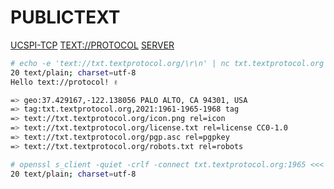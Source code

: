 # PUBLICTEXT
[UCSPI-TCP](http://cr.yp.to/ucspi-tcp.html "UNIX Client-Server Program Interface for TCP") [TEXT://PROTOCOL](https://textprotocol.org "TEXT://PROTOCOL") [SERVER](http://cr.yp.to/ucspi-tcp/tcpserver.html "TCPSERVER")

```bash
# echo -e 'text://txt.textprotocol.org/\r\n' | nc txt.textprotocol.org 1961
20 text/plain; charset=utf-8
Hello text://protocol! ✌︎

=> geo:37.429167,-122.138056 PALO ALTO, CA 94301, USA
=> tag:txt.textprotocol.org,2021:1961-1965-1968 tag
=> text://txt.textprotocol.org/icon.png rel=icon
=> text://txt.textprotocol.org/license.txt rel=license CC0-1.0
=> text://txt.textprotocol.org/pgp.asc rel=pgpkey
=> text://txt.textprotocol.org/robots.txt rel=robots
```

```bash
# openssl s_client -quiet -crlf -connect txt.textprotocol.org:1965 <<< text://txt.textprotocol.org/ 2>/dev/null | head -1
20 text/plain; charset=utf-8
```
